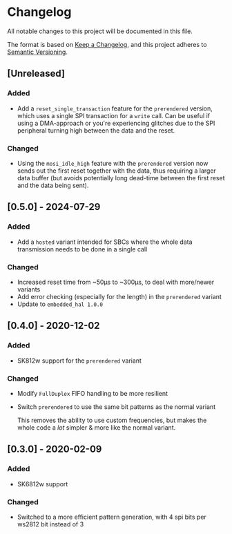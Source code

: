 # Changelog
All notable changes to this project will be documented in this file.

The format is based on [Keep a Changelog](https://keepachangelog.com/en/1.0.0/),
and this project adheres to [Semantic Versioning](https://semver.org/spec/v2.0.0.html).

## [Unreleased]
### Added
- Add a `reset_single_transaction` feature for the `prerendered` version, which uses a single SPI transaction for a `write` call. Can be useful if using a DMA-approach or you're experiencing glitches due to the SPI peripheral turning high between the data and the reset.

### Changed
- Using the `mosi_idle_high` feature with the `prerendered` version now sends out the first reset together with the data, thus requiring a larger data buffer (but avoids potentially long dead-time between the first reset and the data being sent).

## [0.5.0] - 2024-07-29
### Added
- Add a `hosted` variant intended for SBCs where the whole data transmission needs to be done in a single call

### Changed
- Increased reset time from ~50μs to ~300μs, to deal with more/newer variants
- Add error checking (especially for the length) in the `prerendered` variant
- Update to `embedded_hal 1.0.0`

## [0.4.0] - 2020-12-02
### Added
- SK812w support for the `prerendered` variant

### Changed
- Modify `FullDuplex` FIFO handling to be more resilient
- Switch `prerendered` to use the same bit patterns as the normal variant

  This removes the ability to use custom frequencies, but makes the whole code a
  *lot* simpler & more like the normal variant.

## [0.3.0] - 2020-02-09
### Added
- SK6812w support

### Changed
- Switched to a more efficient pattern generation, with 4 spi bits per ws2812
  bit instead of 3
